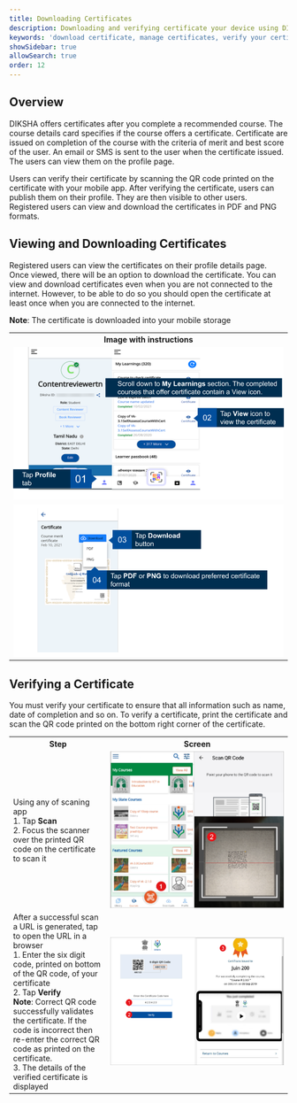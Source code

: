 ```yaml
---
title: Downloading Certificates
description: Downloading and verifying certificate your device using DIKSHA app
keywords: 'download certificate, manage certificates, verify your certificate using app'
showSidebar: true
allowSearch: true
order: 12
---
```


## Overview

DIKSHA offers certificates after you complete a recommended course. The course details card specifies if the course offers a certificate. Certificate are issued on completion of the course with the criteria of merit and best score of the user. An email or SMS is sent to the user when the certificate issued. The users can view them on the profile page.  

 Users can verify their certificate by scanning the QR code printed on the certificate with your mobile app.  After verifying the certificate, users can publish them on their profile. They are then visible to other users. Registered users can view and download the certificates in PDF and PNG formats. 


## Viewing and Downloading Certificates

Registered users can view the certificates on their profile details page. Once viewed, there will be an option to download the certificate. 
You can view and download certificates even when you are not connected to the internet. However, to be able to do so you should open the certificate at least once when you are connected to the internet. 

<b>Note</b>: The certificate is downloaded into your mobile storage
<table>
<tr>
  <th>Image with instructions</th>
</tr>
<tr>
  <td><img src="../images/allappfeatures/viewcertificate.png"></td>
  </tr>
  <tr>
  <td><img src="../images/allappfeatures/certficateformat.png"></td>
  </tr>
</table>




## Verifying a Certificate

You must verify your certificate to ensure that all information such as name, date of completion and so on. 
To verify a certificate, print the certificate and scan the QR code printed on the bottom right corner of the certificate. 

<table>
  <tr>
    <th style="width:35%;">Step</th>
    <th style="width:65%;">Screen</th>
  </tr>
  <tr>
    <td>Using any of scaning app 
    <br>1. Tap <b>Scan</b> 
    <br>2. Focus the scanner over the printed QR code on the certificate to scan it</td>
    <td><img src="../images/allappfeatures/scan-qrcode.png"></td>
    </tr>
    <tr>
    <td>After a successful scan a URL is generated, tap to open the URL in a browser
    <br>1. Enter the six digit code, printed on bottom of the QR code, of your certificate
    <br>2. Tap <b>Verify</b> 
    <br><b>Note</b>: Correct QR code successfully validates the certificate. If the code is incorrect then re-enter the correct QR code as printed on the certificate.
    <br>3. The details of the verified certificate is displayed
    </td>
    <td><img src="../images/allappfeatures/verifiedcertificate.png"></td>
  </tr>
</table>

